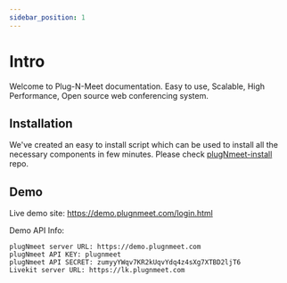 ```yaml
---
sidebar_position: 1
---
```


# Intro

Welcome to Plug-N-Meet documentation. Easy to use, Scalable, High Performance, Open source web conferencing system.

## Installation

We've created an easy to install script which can be used to install all the necessary components in few minutes. Please check [plugNmeet-install](https://github.com/mynaparrot/plugNmeet-install) repo.

## Demo

Live demo site: https://demo.plugnmeet.com/login.html

Demo API Info:

```
plugNmeet server URL: https://demo.plugnmeet.com
plugNmeet API KEY: plugnmeet
plugNmeet API SECRET: zumyyYWqv7KR2kUqvYdq4z4sXg7XTBD2ljT6
Livekit server URL: https://lk.plugnmeet.com
```
